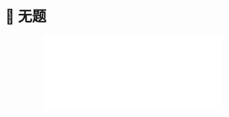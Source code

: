 # 🌅 无题

<div style="text-align: center">
  <iframe
    frameborder="no"
    border="0"
    marginwidth="0"
    marginheight="0"
    width=355
    height=150
    src="//music.163.com/outchain/player?type=2&id=520847330&auto=0"
  />
  <p style="text-align: center;">
    <a rel="nofollow" href="https://music.163.com/#/song?id=520847330">网易云直达</a>
  </p>
</div>

---

> 根本没人关心你写的是什么，也没人会看完你的长篇大论，更不会有人注意到你发完秒删，欲言又止的话，大家都是幸福快乐，安安稳稳的睡觉，睡醒后刷一下手机，然后感慨一句：这傻了吧唧 一天到晚的。
> <name>小木易</name>

> 弹完了 舍友问我 为什么不唱[多多捂脸]
> <name>薛三岁9425</name>

> 听完这首歌又激起了我练吉他的激情，于是我从满是灰的柜子里拿出了我满是灰的吉他，深情地弹了一首53231323
> <name>改个昵称还要积分</name>

> 等我学会了一定回来评论
> <name>嘎嘣儿先生</name>